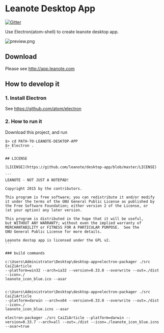 # Leanote Desktop App

[![Gitter](https://badges.gitter.im/Join%20Chat.svg)](https://gitter.im/leanote/desktop-app?utm_source=badge&utm_medium=badge&utm_campaign=pr-badge)

Use Electron(atom-shell) to create leanote desktop app.

![preview.png](preview.png "")

## Download
Please see http://app.leanote.com

## How to develop it

### 1. Install Electron

See https://github.com/atom/electron


### 2. How to run it

Download this project, and run

````
$> cd PATH-TO-LEANOTE-DESKTOP-APP
$> Electron .
```

## LICENSE

[LICENSE](https://github.com/leanote/desktop-app/blob/master/LICENSE)

```
LEANOTE - NOT JUST A NOTEPAD!

Copyright 2015 by the contributors.

This program is free software; you can redistribute it and/or modify
it under the terms of the GNU General Public License as published by
the Free Software Foundation; either version 2 of the License, or
(at your option) any later version.

This program is distributed in the hope that it will be useful,
but WITHOUT ANY WARRANTY; without even the implied warranty of
MERCHANTABILITY or FITNESS FOR A PARTICULAR PURPOSE.  See the
GNU General Public License for more details.

Leanote destop app is licensed under the GPL v2.
```

### build commands

c:\Users\Administrator\Desktop\desktop-app>electron-packager ./src CaiZiArticle
--platform=win32 --arch=ia32 --version=0.33.0 --overwrite --out=./dist --icon=./
leanote_icon_blue.ico --asar


c:\Users\Administrator\Desktop\desktop-app>electron-packager ./src CaiZiArticle
--platform=darwin --arch=x64 --version=0.33.0 --overwrite --out=./dist --icon=./
leanote_icon_blue.icns --asar

electron-packager ./src CaiZiArticle --platform=darwin --version=0.33.7 --arch=all --out=./dist --icon=./leanote_icon_blue.icns  --asar=true
